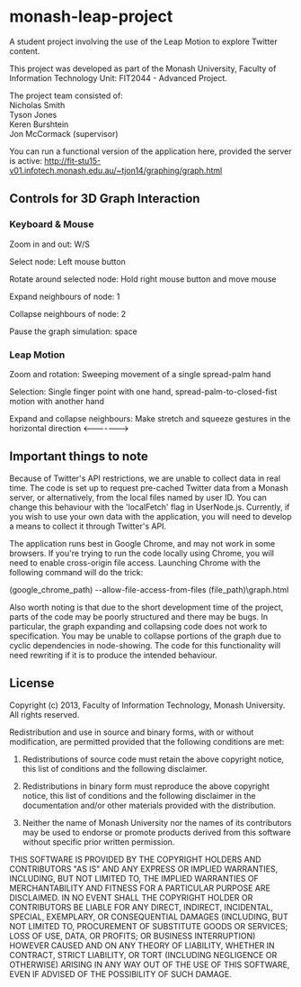 monash-leap-project
===================

A student project involving the use of the Leap Motion to explore Twitter content.

This project was developed as part of the Monash University, Faculty of Information Technology Unit: FIT2044 - Advanced Project.

The project team consisted of:  
Nicholas Smith  
Tyson Jones  
Keren Burshtein  
Jon McCormack (supervisor)

You can run a functional version of the application here, provided the server is active:
http://fit-stu15-v01.infotech.monash.edu.au/~tjon14/graphing/graph.html

## Controls for 3D Graph Interaction

### Keyboard & Mouse

Zoom in and out: W/S

Select node: Left mouse button

Rotate around selected node: Hold right mouse button and move mouse

Expand neighbours of node: 1

Collapse neighbours of node: 2

Pause the graph simulation: space

### Leap Motion

Zoom and rotation: Sweeping movement of a single spread-palm hand

Selection: Single finger point with one hand, spread-palm-to-closed-fist motion with another hand

Expand and collapse neighbours: Make stretch and squeeze gestures in the horizontal direction <------->

## Important things to note

Because of Twitter's API restrictions, we are unable to collect data in real time. The code is set up to request pre-cached Twitter data from a Monash server, or alternatively, from the local files named by user ID. You can change this behaviour with the 'localFetch' flag in UserNode.js. Currently, if you wish to use your own data with the application, you will need to develop a means to collect it through Twitter's API.

The application runs best in Google Chrome, and may not work in some browsers. If you're trying to run the code locally using Chrome, you will need to enable cross-origin file access. Launching Chrome with the following command will do the trick:

(google_chrome_path) --allow-file-access-from-files (file_path)\graph.html

Also worth noting is that due to the short development time of the project, parts of the code may be poorly structured and there may be bugs. In particular, the graph expanding and collapsing code does not work to specification. You may be unable to collapse portions of the graph due to cyclic dependencies in node-showing. The code for this functionality will need rewriting if it is to produce the intended behaviour.

## License

Copyright (c) 2013, Faculty of Information Technology, Monash University.
All rights reserved.

Redistribution and use in source and binary forms, with or without modification, are permitted provided that the following conditions are met:

1. Redistributions of source code must retain the above copyright notice, this list of conditions and the following disclaimer.

2. Redistributions in binary form must reproduce the above copyright notice, this list of conditions and the following disclaimer in the documentation and/or other materials provided with the distribution.

3. Neither the name of Monash University nor the names of its contributors may be used to endorse or promote products derived from this software without specific prior written permission.

THIS SOFTWARE IS PROVIDED BY THE COPYRIGHT HOLDERS AND CONTRIBUTORS "AS IS" AND ANY EXPRESS OR IMPLIED WARRANTIES, INCLUDING, BUT NOT LIMITED TO, THE IMPLIED WARRANTIES OF MERCHANTABILITY AND FITNESS FOR A PARTICULAR PURPOSE ARE DISCLAIMED. IN NO EVENT SHALL THE COPYRIGHT HOLDER OR CONTRIBUTORS BE LIABLE FOR ANY DIRECT, INDIRECT, INCIDENTAL, SPECIAL, EXEMPLARY, OR CONSEQUENTIAL DAMAGES (INCLUDING, BUT NOT LIMITED TO, PROCUREMENT OF SUBSTITUTE GOODS OR SERVICES; LOSS OF USE, DATA, OR PROFITS; OR BUSINESS INTERRUPTION) HOWEVER CAUSED AND ON ANY THEORY OF LIABILITY, WHETHER IN CONTRACT, STRICT LIABILITY, OR TORT (INCLUDING NEGLIGENCE OR OTHERWISE) ARISING IN ANY WAY OUT OF THE USE OF THIS SOFTWARE, EVEN IF ADVISED OF THE POSSIBILITY OF SUCH DAMAGE.